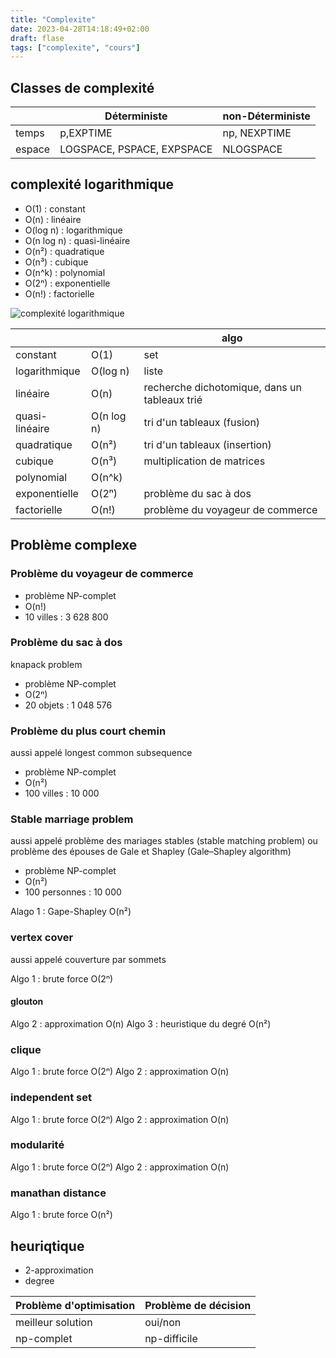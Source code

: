 ```yaml
---
title: "Complexite"
date: 2023-04-28T14:18:49+02:00
draft: flase
tags: ["complexite", "cours"]
---
```



## Classes de complexité

|     | Déterministe | non-Déterministe |
| --- | --- | --- |
| temps | p,EXPTIME | np, NEXPTIME |
| espace | LOGSPACE, PSPACE, EXPSPACE | NLOGSPACE |

## complexité logarithmique

- O(1) : constant
- O(n) : linéaire
- O(log n) : logarithmique
- O(n log n) : quasi-linéaire
- O(n²) : quadratique
- O(n³) : cubique
- O(n^k) : polynomial
- O(2ⁿ) : exponentielle
- O(n!) : factorielle

![complexité logarithmique](/images/Complexite/complexité%20logarithmique.png)

|     |     | algo |
| --- | --- | --- |
| constant | O(1) | set |
| logarithmique | O(log n) | liste |
| linéaire | O(n) | recherche dichotomique, dans un tableaux trié |
| quasi-linéaire | O(n log n) | tri d'un tableaux (fusion) |
| quadratique | O(n²) | tri d'un tableaux (insertion) |
| cubique | O(n³) | multiplication de matrices |
| polynomial | O(n^k) |     |
| exponentielle | O(2ⁿ) | problème du sac à dos |
| factorielle | O(n!) | problème du voyageur de commerce |

## Problème complexe

### Problème du voyageur de commerce

- problème NP-complet
- O(n!)
- 10 villes : 3 628 800

### Problème du sac à dos

knapack problem

- problème NP-complet
- O(2ⁿ)
- 20 objets : 1 048 576

### Problème du plus court chemin

aussi appelé longest common subsequence

- problème NP-complet
- O(n²)
- 100 villes : 10 000

### Stable marriage problem

aussi appelé problème des mariages stables (stable matching problem) ou problème des épouses de Gale et Shapley (Gale–Shapley algorithm)

- problème NP-complet
- O(n²)
- 100 personnes : 10 000

Alago 1 : Gape-Shapley O(n²)

### vertex cover

aussi appelé couverture par sommets

Algo 1 : brute force O(2ⁿ)

#### glouton

Algo 2 : approximation O(n)
Algo 3 : heuristique du degré O(n²)

### clique

Algo 1 : brute force O(2ⁿ)
Algo 2 : approximation O(n)

### independent set

Algo 1 : brute force O(2ⁿ)
Algo 2 : approximation O(n)

### modularité

Algo 1 : brute force O(2ⁿ)
Algo 2 : approximation O(n)

### manathan distance

Algo 1 : brute force O(n²)

## heuriqtique

- 2-approximation
- degree

| Problème d'optimisation | Problème de décision |
| --- | --- |
| meilleur solution | oui/non |
| np-complet | np-difficile |
